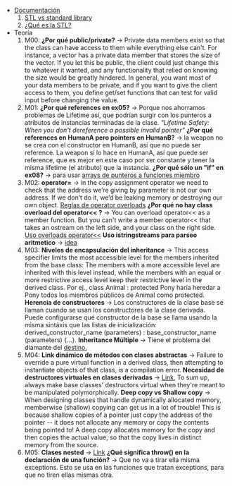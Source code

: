 - [Documentación](https://cplusplus.com/reference/)
  1. [STL vs standard library](https://stackoverflow.com/questions/5205491/whats-the-difference-between-stl-and-c-standard-library)
  2. [¿Qué es la STL?](https://www.geeksforgeeks.org/the-c-standard-template-library-stl/)
- Teoría
  1. M00:
  	**¿Por qué public/private?** -> Private data members exist so that the class can have access to them while everything else can't. For instance, a vector has a private data member that stores the size of the vector. If you let this be public, the client could just change this to whatever it wanted, and any functionality that relied on knowing the size would be greatly hindered.
	In general, you want most of your data members to be private, and if you want to give the client access to them, you define get/set functions that can test for valid input before changing the value.
  2. M01:
 	**¿Por qué references en ex05?** -> Porque nos ahorramos problemas de Lifetime así, que podrían surgir con los punteros a atributos de instancias terminadas de la clase. _"Lifetime Safety: When you don't dereference a possible invalid pointer"_
	**¿Por qué references en HumanA pero pointers en HumanB?** -> la weapon no se crea con el constructor en HumanB, así que no puede ser reference. La weapon sí lo hace en HumanA, así que puede ser reference, que es mejor en este caso por ser constante y tener la misma lifetime (el atributo) que la instancia.
	**¿Por qué sólo un "if" en ex08?** -> para usar [arrays de punteros a funciones miembro](https://www.cs.technion.ac.il/users/yechiel/c++-faq/array-memfnptrs.html)
  3. M02:
  	**operator=** -> in the copy assignment operator we need to check that the address we’re giving by parameter is not our own address. If we don’t do it, we’d be leaking memory or destroying our own object.
  	[Reglas de operator overloads](https://stackoverflow.com/a/4421708/12320117)
  	**¿Por qué no hay class overload del operator<< ?** -> You can overload operator<< as a member function. But you can't write a member operator<< that takes an ostream on the left side, and your class on the right side. [Uso overloads operator<<](https://stackoverflow.com/a/9814453/12320117)
	**Uso istringstreams para parseo aritmetico** -> [idea](https://codereview.stackexchange.com/questions/32155/arithmetic-expression-parsing-and-converting-infix-to-postfix-notation)
  4. M03:
	**Niveles de encapsulación del inheritance** -> This access specifier limits the most accessible level for the members inherited from the base class: The members with a more accessible level are inherited with this level instead, while the members with an equal or more restrictive access level keep their restrictive level in the derived class. Por ej., class Animal : protected Pony haría heredar a Pony todos los miembros públicos de Animal como protected.
	**Herencia de constructores** -> Los constructores de la clase base se llaman cuando se usan los constructores de la clase derivada. Puede configurarse qué constructor de la base se llama usando la misma sintáxis que las listas de inicialización:
	derived_constructor_name (parameters) : base_constructor_name (parameters) {...}.
	**Inheritance Múltiple** -> Tiene el problema del diamante del [destino.](https://en.wikipedia.org/wiki/Virtual_inheritance)
  5. M04:
  	**Link dinámico de métodos con clases abstractas** -> Failure to override a pure virtual function in a derived class, then attempting to instantiate objects of that class, is a compilation error.
	**Necesidad de destructores virtuales en clases derivadas** -> [Link](https://stackoverflow.com/a/461224/12320117), To sum up, always make base classes' destructors virtual when they're meant to be manipulated polymorphically.
	**Deep copy vs Shallow copy** -> When designing classes that handle dynamically allocated memory, memberwise (shallow) copying can get us in a lot of trouble! This is because shallow copies of a pointer just copy the address of the pointer -- it does not allocate any memory or copy the contents being pointed to!  A deep copy allocates memory for the copy and then copies the actual value, so that the copy lives in distinct memory from the source.
  6. M05:
 	**Clases nested** -> [Link](https://en.cppreference.com/w/cpp/language/nested_types)
	**¿Qué significa throw() en la declaración de una función?** -> Que no va a tirar ella misma exceptions. Esto se usa en las funciones que tratan exceptions, para que no tiren ellas mismas otra.
